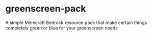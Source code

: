 # greenscreen-pack
A simple Minecraft Bedrock resource pack that make certain things completely green or blue for your greenscreen needs

